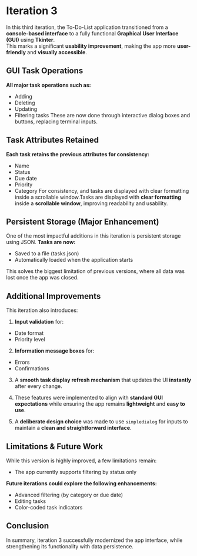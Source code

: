 
# Iteration 3

In this third iteration, the To-Do-List application transitioned from a **console-based interface** to a fully functional **Graphical User Interface (GUI)** using **Tkinter**.  
This marks a significant **usability improvement**, making the app more **user-friendly** and **visually accessible**.


## GUI Task Operations
**All major task operations such as:**
- Adding
- Deleting
- Updating
- Filtering tasks 
These are now done through interactive dialog boxes and buttons, replacing terminal inputs.

## Task Attributes Retained
**Each task retains the previous attributes for consistency:**
- Name
- Status
- Due date
- Priority
- Category 
For consistency, and tasks are displayed with clear formatting inside a scrollable window.Tasks are displayed with **clear formatting** inside a **scrollable window**, improving readability and usability.

 ## Persistent Storage (Major Enhancement)

One of the most impactful additions in this iteration is persistent storage using JSON.
**Tasks are now:**
- Saved to a file (tasks.json)
- Automatically loaded when the application starts

This solves the biggest limitation of previous versions, where all data was lost once the app was closed.

## Additional Improvements

This iteration also introduces:

1) **Input validation** for:
  - Date format  
  - Priority level  

2) **Information message boxes** for:
  - Errors  
  - Confirmations  

3) A **smooth task display refresh mechanism** that updates the UI **instantly** after every change.

4) These features were implemented to align with **standard GUI expectations** while ensuring the app remains **lightweight** and **easy to use**.

5) A **deliberate design choice** was made to use `simpledialog` for inputs to maintain a **clean and straightforward interface**.

## Limitations & Future Work

While this version is highly improved, a few limitations remain:

- The app currently supports filtering by status only

**Future iterations could explore the following enhancements:**

- Advanced filtering (by category or due date)  
- Editing tasks  
- Color-coded task indicators

## Conclusion
In summary, iteration 3 successfully modernized the app interface, while strengthening its functionality with data persistence.

